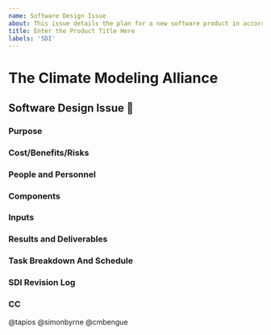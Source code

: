 ```yaml
---
name: Software Design Issue
about: This issue details the plan for a new software product in accordance with CliMA's Code Development Best Practices and Policies.
title: Enter the Product Title Here
labels: 'SDI'
---
```

# The Climate Modeling Alliance
## Software Design Issue 📜
### Purpose
<!-- State concisely the purpose of this software product. What are the goals and objectives? 
What problem is being solved? What are the requirements? What is your approach? -->

### Cost/Benefits/Risks
<!-- Analyze the cost/benefits/risks associated with the proposal. -->

### People and Personnel
<!-- @ the personnel required/requested to implement the software solution.
- Lead:
- Collaborators:
- Reviewers: -->

### Components
<!-- Describe the main components/composition of the software solution. -->

### Inputs
<!-- Describe the inputs to the software solution. -->

### Results and Deliverables
<!-- Describe the key results, deliverables, quality expectations, and performance metrics. -->

### Task Breakdown And Schedule
<!-- A preliminary list of PRs and a preliminary timeline of PRs, milestones, and key results.
- [ ] Task/PR 1
- [ ] Task/PR 2 -->

### SDI Revision Log
<!-- State the reason for revision and indicate who approved it -->

### CC
@tapios @simonbyrne @cmbengue
